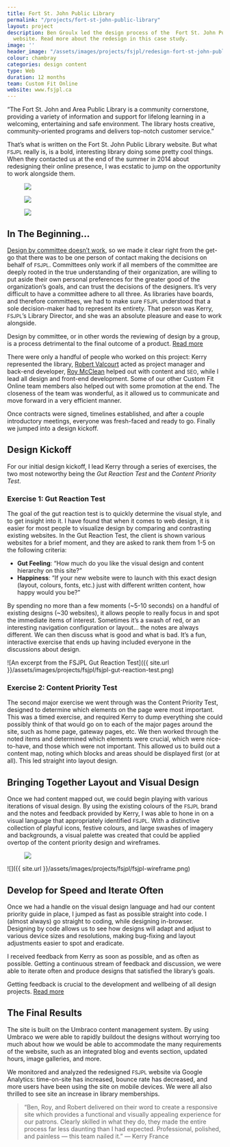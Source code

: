 ```yaml
---
title: Fort St. John Public Library
permalink: "/projects/fort-st-john-public-library"
layout: project
description: Ben Groulx led the design process of the  Fort St. John Public Library
  website. Read more about the redesign in this case study.
image: ''
header_image: "/assets/images/projects/fsjpl/redesign-fort-st-john-public-library.jpg"
colour: chambray
categories: design content
type: Web
duration: 12 months
team: Custom Fit Online
website: www.fsjpl.ca
---
```


“The Fort St. John and Area Public Library is a community cornerstone, providing a variety of information and support for lifelong learning in a welcoming, entertaining and safe environment. The library hosts creative, community-oriented programs and delivers top-notch customer service.”

That’s what is written on the Fort St. John Public Library website. But what <small>FSJPL</small> really is, is a bold, interesting library doing some pretty cool things. When they contacted us at the end of the summer in 2014 about redesigning their online presence, I was ecstatic to jump on the opportunity to work alongside them.

<figure class="c-image c--full-width">
    <img src="{{ site.url }}/assets/images/projects/fsjpl/fsjpl-redesign-mobile.png" />
</figure>

<figure class="c-image c--full-width">
    <img src="{{ site.url }}/assets/images/projects/fsjpl/fsjpl-redesign-desktop.s1.png" />
</figure>

<figure class="c-image c--full-width">
    <img src="{{ site.url }}/assets/images/projects/fsjpl/fsjpl-redesign-desktop.s2.png" />
</figure>


## In The Beginning…

[Design by committee doesn’t work](/articles/death-by-committee/), so we made it clear right from the get-go that there was to be one person of contact making the decisions on behalf of <small>FSJPL</small>. Committees only work if all members of the committee are deeply rooted in the true understanding of their organization, are willing to put aside their own personal preferences for the greater good of the organization’s goals, and can trust the decisions of the designers. It’s very difficult to have a committee adhere to all three. As libraries have boards, and therefore committees, we had to make sure <small>FSJPL</small> understood that a sole decision-maker had to represent its entirety. That person was Kerry, <small>FSJPL</small>’s Library Director, and she was an absolute pleasure and ease to work alongside.

<div class="c-segment c--heather c--link c-faux-link u-margin-top-large u-margin-bottom-large">
    Design by committee, or in other words the reviewing of design by a group, is a process detrimental to the final outcome of a product.
    <a class="c-faux-link__overlay" data-ui-component="post-link" href="/articles/death-by-committee/">Read more</a>
</div>

There were only a handful of people who worked on this project: Kerry represented the library, [Robert Valcourt](http://customfitonline.com/about/) acted as project manager and back-end developer, [Roy McClean](https://twitter.com/roymcclean) helped out with content and <small>SEO</small>, while I lead all design and front-end development. Some of our other Custom Fit Online team members also helped out with some promotion at the end. The closeness of the team was wonderful, as it allowed us to communicate and move forward in a very efficient manner.

Once contracts were signed, timelines established, and after a couple introductory meetings, everyone was fresh-faced and ready to go. Finally we jumped into a design kickoff.

## Design Kickoff

For our initial design kickoff, I lead Kerry through a series of exercises, the two most noteworthy being the *Gut Reaction Test* and the *Content Priority Test*.


### Exercise 1: Gut Reaction Test

The goal of the gut reaction test is to quickly determine the visual style, and to get insight into it. I have found that when it comes to web design, it is easier for most people to visualize design by comparing and contrasting existing websites. In the Gut Reaction Test, the client is shown various websites for a brief moment, and they are asked to rank them from 1-5 on the following criteria:

*   **Gut Feeling**: “How much do you like the visual design and content hierarchy on this site?”
*   **Happiness**: “If your new website were to launch with this exact design (layout, colours, fonts, etc.) just with different written content, how happy would you be?”

By spending no more than a few moments (~5-10 seconds) on a handful of existing designs (~30 websites), it allows people to really focus in and spot the immediate items of interest. Sometimes it’s a swash of red, or an interesting navigation configuration or layout… the notes are always different. We can then discuss what is good and what is bad. It’s a fun, interactive exercise that ends up having included everyone in the discussions about design.

![An excerpt from the FSJPL Gut Reaction Test]({{ site.url }}/assets/images/projects/fsjpl/fsjpl-gut-reaction-test.png)


### Exercise 2: Content Priority Test

The second major exercise we went through was the Content Priority Test, designed to determine which elements on the page were most important. This was a timed exercise, and required Kerry to dump everything she could possibly think of that would go on to each of the major pages around the site, such as home page, gateway pages, etc. We then worked through the noted items and determined which elements were crucial, which were nice-to-have, and those which were not important. This allowed us to build out a content map, noting which blocks and areas should be displayed first (or at all). This led straight into layout design.

## Bringing Together Layout and Visual Design

Once we had content mapped out, we could begin playing with various iterations of visual design. By using the existing colours of the <small>FSJPL</small> brand and the notes and feedback provided by Kerry, I was able to hone in on a visual language that appropriately identified <small>FSJPL</small>. With a distinctive collection of playful icons, festive colours, and large swashes of imagery and backgrounds, a visual palette was created that could be applied overtop of the content priority design and wireframes.

<figure class="c-image c--full-width">
    <img src="{{ site.url }}/assets/images/projects/fsjpl/fsjpl-typography-exploration.png" />
</figure>

![]({{ site.url }}/assets/images/projects/fsjpl/fsjpl-wireframe.png)


## Develop for Speed and Iterate Often

Once we had a handle on the visual design language and had our content priority guide in place, I jumped as fast as possible straight into code. I (almost always) go straight to coding, while designing in-browser. Designing by code allows us to see how designs will adapt and adjust to various device sizes and resolutions, making bug-fixing and layout adjustments easier to spot and eradicate.

I received feedback from Kerry as soon as possible, and as often as possible. Getting a continuous stream of feedback and discussion, we were able to iterate often and produce designs that satisfied the library’s goals.

<div class="c-segment c--heather c--link c-faux-link u-margin-top-large u-margin-bottom-large">
    Getting feedback is crucial to the development and wellbeing of all design projects.
    <a class="c-faux-link__overlay" data-ui-component="post-link" href="/articles/giving-and-receiving-better-feedback-in-the-design-process/">Read more</a>
</div>


## The Final Results

The site is built on the Umbraco content management system. By using Umbraco we were able to rapidly buildout the designs without worrying too much about how we would be able to accommodate the many requirements of the website, such as an integrated blog and events section, updated hours, image galleries, and more.

We monitored and analyzed the redesigned <small>FSJPL</small> website via Google Analytics: time-on-site has increased, bounce rate has decreased, and more users have been using the site on mobile devices. We were all also thrilled to see site an increase in library memberships.

> “Ben, Roy, and Robert delivered on their word to create a responsive site which provides a functional and visually appealing experience for our patrons. Clearly skilled in what they do, they made the entire process far less daunting than I had expected. Professional, polished, and painless — this team nailed it.”
— Kerry France
